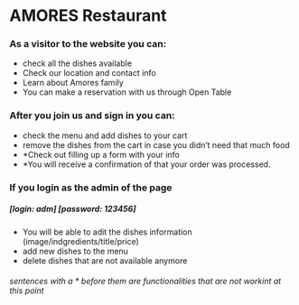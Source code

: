 # AMORES Restaurant

### As a visitor to the website you can: 
- check all the dishes available
- Check our location and contact info 
- Learn about Amores family
- You can make a reservation with us through Open Table

### After you join us and sign in you can: 

- check the menu and add dishes to your cart
- remove the dishes from the cart in case you didn’t need that much food
- *Check out filling up a form with your info
- *You will receive a confirmation of that your order was processed.

### If you login as the admin of the page 
##### [login: adm] [password: 123456]
- You will be able to adit the dishes information (image/indgredients/title/price)
- add new dishes to the menu
- delete dishes that are not available anymore

###### sentences with a * before them are functionalities that are not workint at this point 